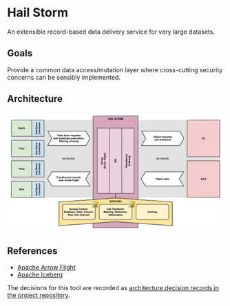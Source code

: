 # Hail Storm
An extensible record-based data delivery service for very large datasets.

## Goals
Provide a common data access/mutation layer where cross-cutting security concerns can be sensibly implemented.

## Architecture
![](doc/high-level-architecture.png)

## References
* [Apache Arrow Flight](https://arrow.apache.org/docs/format/Flight.html)
* [Apache Iceberg](https://iceberg.apache.org)

The decisions for this tool are recorded as [architecture decision records in the project repository](doc/adr/). 

